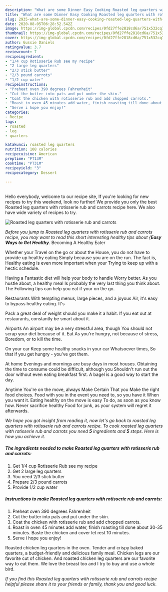 ```yaml
---
description: "What are some Dinner Easy Cooking Roasted leg quarters with rotisserie rub and carrots"
title: "What are some Dinner Easy Cooking Roasted leg quarters with rotisserie rub and carrots"
slug: 2935-what-are-some-dinner-easy-cooking-roasted-leg-quarters-with-rotisserie-rub-and-carrots
date: 2020-08-05T06:28:52.542Z
image: https://img-global.cpcdn.com/recipes/0fd27ffe2818cd6a/751x532cq70/roasted-leg-quarters-with-rotisserie-rub-and-carrots-recipe-main-photo.jpg
thumbnail: https://img-global.cpcdn.com/recipes/0fd27ffe2818cd6a/751x532cq70/roasted-leg-quarters-with-rotisserie-rub-and-carrots-recipe-main-photo.jpg
cover: https://img-global.cpcdn.com/recipes/0fd27ffe2818cd6a/751x532cq70/roasted-leg-quarters-with-rotisserie-rub-and-carrots-recipe-main-photo.jpg
author: Gussie Daniels
ratingvalue: 3.7
reviewcount: 7
recipeingredient:
- "1/4 cup Rotisserie Rub see my recipe"
- "2 large leg quarters"
- "2/3 stick butter"
- "2/3 pound carrots"
- "1/2 cup water"
recipeinstructions:
- "Preheat oven 390 degrees Fahrenheit"
- "Cut the butter into pats and put under the skin."
- "Coat the chicken with rotisserie rub and add chopped carrots."
- "Roast in oven 45 minutes add water, finish roasting till done about 30-35 minutes. Baste the chicken and cover let rest 10 minutes."
- "Serve i hope you enjoy!"
categories:
- Recipe
tags:
- roasted
- leg
- quarters

katakunci: roasted leg quarters 
nutrition: 108 calories
recipecuisine: American
preptime: "PT13M"
cooktime: "PT31M"
recipeyield: "3"
recipecategory: Dessert

---
```

<br>
Hello everybody, welcome to our recipe site, If you're looking for new recipes to try this weekend, look no further! We provide you only the best Roasted leg quarters with rotisserie rub and carrots recipe here. We also have wide variety of recipes to try.
<br>


![Roasted leg quarters with rotisserie rub and carrots](https://img-global.cpcdn.com/recipes/0fd27ffe2818cd6a/751x532cq70/roasted-leg-quarters-with-rotisserie-rub-and-carrots-recipe-main-photo.jpg)

<i>Before you jump to Roasted leg quarters with rotisserie rub and carrots recipe, you may want to read this short interesting healthy tips about {<strong>Easy Ways to Get Healthy</strong>.</i>
Becoming A Healthy Eater

Whether your Travel on the go or about the
House, you do not have to provide up healthy eating
Simply because you are on the run. The fact is,
Healthy eating is even more important when your
Trying to keep up with a hectic schedule.

Having a Fantastic diet will help your body to handle
Worry better. As you hustle about, a healthy meal
Is probably the very last thing you think about. The
Following tips can help you eat if your on the go.

Restaurants
With tempting menus, large pieces, and a joyous 
Air, it's easy to bypass healthy eating. It's

Pack a great deal of weight should you make it a habit.
If you eat out at restaurants, constantly be smart
about it.

Airports
An airport may be a very stressful area, though 
You should not scrap your diet because of it. Eat
As you're hungry, not because of stress,
Boredom, or to kill the time.

On your car
Keep some healthy snacks in your car Whatsoever times,
So that if you get hungry - you've got them.

At home
Evenings and mornings are busy days in most houses.
Obtaining the time to consume could be difficult, although you
Shouldn't run out the door without even eating breakfast
first. 
A bagel is a good way to start the day.

Anytime You're on the move, always Make Certain That you
Make the right food choices. 
Food with you in the event you need to, so you have it
When you want it. Eating healthy on the move is easy
To do, as soon as you know how. Never sacrifice healthy
Food for junk, as your system will regret it afterwards.


<i>We hope you got insight from reading it, now let's go back to roasted leg quarters with rotisserie rub and carrots recipe. To cook roasted leg quarters with rotisserie rub and carrots you need <strong>5</strong> ingredients and <strong>5</strong> steps. Here is how you achieve it.
</i>

##### The ingredients needed to make Roasted leg quarters with rotisserie rub and carrots:

1. Get 1/4 cup Rotisserie Rub see my recipe
1. Get 2 large leg quarters
1. You need 2/3 stick butter
1. Prepare 2/3 pound carrots
1. Provide 1/2 cup water


##### Instructions to make Roasted leg quarters with rotisserie rub and carrots:

1. Preheat oven 390 degrees Fahrenheit
1. Cut the butter into pats and put under the skin.
1. Coat the chicken with rotisserie rub and add chopped carrots.
1. Roast in oven 45 minutes add water, finish roasting till done about 30-35 minutes. Baste the chicken and cover let rest 10 minutes.
1. Serve i hope you enjoy!


Roasted chicken leg quarters in the oven. Tender and crispy baked quarters, a budget-friendly and delicious family meal. Chicken legs are our favorite cut of chicken. And roasted chicken leg quarters are our favorite way to eat them. We love the breast too and I try to buy and use a whole bird. 

<i>If you find this Roasted leg quarters with rotisserie rub and carrots recipe helpful please share it to your friends or family, thank you and good luck.</i>
